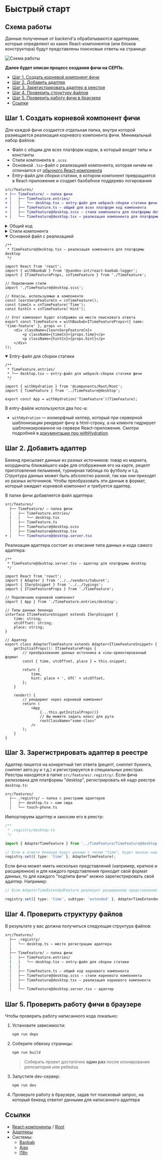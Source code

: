 # Быстрый старт

## Схема работы

Данные полученные от backend'а обрабатываются адаптерами, которые определяют из каких React-компонентов (или блоков конструктора) будут представлены поисковые ответы на странице:

![Схема работы](https://jing.yandex-team.ru/files/vttly/how-serp-works.png)

__Далее будет описан процесс создания фичи на СЕРПе.__

- [Шаг 1. Создать корневой компонент фичи](#Шаг-1-Создать-корневой-компонент-фичи)
- [Шаг 2. Добавить адаптер](#Шаг-2-Добавить-адаптер)
- [Шаг 3. Зарегистрировать адаптер в реестре](#Шаг-3-Зарегистрировать-адаптер-в-реестре)
- [Шаг 4. Проверить структуру файлов](#Шаг-4-Проверить-структуру-файлов)
- [Шаг 5. Проверить работу фичи в браузере](#Шаг-5-Проверить-работу-фичи-в-браузере)
- [Ссылки](#Ссылки)

## Шаг 1. Создать корневой компонент фичи

Для каждой фичи создается отдельная папка, внутри которой размещается реализация корневого компонента фичи. Минимальный набор файлов:
- Файл с общим для всех платформ кодом, в который входят типы и константы
- Стили компонента в `.scss`
- Основной `.tsx`-файл с реализацией компонента, которая ничем не отличается от [обычного React-компонента](https://ru.reactjs.org/docs/components-and-props.html)
- Entry-файл для сборки статики, в котором компонент превращается в React-приложение и создает баобабное поддерево логирования

```diff
src/features/
+ ├── TimeFeature/ — папка фичи
+ |   ├── TimeFeature.entries/
+ |   |   └── desktop.tsx — entry-файл для webpack-сборки статики фичи
+ │   ├── TimeFeature.ts — общий для всех платформ код компонента
+ │   ├── TimeFeature@desktop.scss — стили компонента для платформы desktop
+ │   └── TimeFeature@desktop.tsx — реализация компонента для платформы desktop
```

<details>
<summary>Общий код</summary>

```ts
/**
 * TimeFeature.ts — общий для всех платформ код компонента
 */

import { cn } from '@bem-react/classname';

// Типы
export interface ITimeFeatureProps {
    time: string;
    hint: string;
}

// Конструктор классов для компонента
export const cnTimeFeature = cn('TimeFeature');
```
</details>

<details>
<summary>Стили компонента</summary>

```scss
/**
 * TimeFeature@desktop.scss — стили компонента для платформы desktop
 */

.TimeFeature {
    &-Time {
        font-size: 28px;
        font-weight: bold;
        line-height: 32px;
    }

    &-Hint {
        color: #ccc;
    }
}
```
</details>

<details open>
<summary>Основной файл с реализацией</summary>

```tsx
/**
 * TimeFeature@desktop.tsx — реализация компонента для платформы desktop
 */

import React from 'react';
import { withBaobab } from '@yandex-int/react-baobab-logger';
import { ITimeFeatureProps, cnTimeFeature } from './TimeFeature';

// Подключаем стили
import './TimeFeature@desktop.scss';

// Классы, используемые в компоненте
const learnSerpFeatureCn = cnTimeFeature();
const timeCn = cnTimeFeature('Time');
const hintCn = cnTimeFeature('Hint');

// Этот компонент будет отображен на месте поискового ответа
export const TimeFeature = withBaobab<ITimeFeatureProps>({ name: 'time-feature' }, props => (
    <div className={learnSerpFeatureCn}>
        <p className={timeCn}>{props.time}</p>
        <p className={hintCn}>{props.hint}</p>
    </div>
));
```
<details open>
<summary>Entry-файл для сборки статики</summary>

``` tsx
/**
 * TimeFeature.entries/
 * └── desktop.tsx — entry-файл для webpack-сборки статики фичи
 */

import { withHydration } from '@components/Root/Root';
import { TimeFeature } from '../TimeFeature@desktop';

export const App = withHydration('TimeFeature')(TimeFeature);
```

В entry-файле используются два hoc-a:
- `withHydration` — изоморфный хелпер, который при серверной шаблонизации рендерит фичу в html-строку, а на клиенте гидрирует шаблонизированное на сервере React-приложение.
Смотри подробней в [документации про withHydration](../src/components/Root/README.md).
</details>

## Шаг 2. Добавить адаптер

Бекенд присылает данные из разных источников: товар из маркета, координаты ближайшего кафе для отображения его на карте, рецепт приготовления пельменей, турнирная таблица по футболу и т.д. Структура данных может быть абсолютно разной, так как они приходят из разных источников. Чтобы преобразовать эти данные в формат, который ожидает корневой компонент и требуется адаптер.

В папке фичи добавляется файл адаптера:

```diff
src/features/
  ├── TimeFeature/ — папка фичи
  |   ├── TimeFeature.entries/
  |   |   └── desktop.tsx
  │   ├── TimeFeature.ts
  │   ├── TimeFeature@desktop.scss
  │   ├── TimeFeature@desktop.tsx
+ │   └── TimeFeature@desktop.server.tsx
```

Реализация адаптера состоит из описания типа данных и кода самого адаптера:

```tsx
/**
 * TimeFeature@desktop.server.tsx — адаптер для платформы desktop
 */

import React from 'react';
import { Adapter } from '../../vendors/taburet';
import { ISerpSnippet } from '../../typings';
import { ITimeFeatureProps } from './TimeFeature';

// Подключаем корневой компонент
import { App } from './TimeFeature.entries/desktop';

// Типы данных бекенда
interface ITimeFeatureSnippet extends ISerpSnippet {
    time: string;
    utcOffset: string;
    place: string;
}

// Адаптер
export class AdapterTimeFeature extends Adapter<ITimeFeatureSnippet> {
    getInitialProps(): ITimeFeatureProps {
        // преобразование данных источника в view-ориентированный формат
        const { time, utcOffset, place } = this.snippet;

        return {
            time,
            hint: place + ', UTC' + utcOffset,
        };
    }

    render() {
        // рендеринг через корневой компонент
        return (
            <App
                {...this.getInitialProps()}
                // Вы можете задать класс для рута
                rootClassName="some-class"
            />
        );
    }
}
```

## Шаг 3. Зарегистрировать адаптер в реестре

Адаптер пишется на конкретный тип ответа (рецепт, сниппет букинга, сниппет авто.ру и т.д.) и регистрируется в специальных реестрах. Реестры находятся в папке `src/features/.registry/`. Если фича релизована для платформы "desktop", регистрировать её надо реестре `desktop.ts`:

```diff
src/features/
  ├── .registry/ — папка с реестрами адаптеров
  │   ├── desktop.ts ← нам сюда
  │   └── touch-phone.ts
```

Импортируем адаптер и заносим его в реестр:

```ts
/**
 * .registry/desktop.ts
 */

import { AdapterTimeFeature } from '../TimeFeature/TimeFeature@desktop.server';

// Если в ответе бекенда будут данные с типом "time", будет вызван наш адаптер
registry.set({ type: 'time' }, AdapterTimeFeature);
```

Если фича может иметь несколько представлений (например, краткое и расширенное) и для каждого представления приходит свой формат данных, то для каждого "подтипа фичи" можно зарегистрировать свой адаптер. Например:

```ts
// Если AdapterTimeExtendedFeature реализует расширенное представление ответа

registry.set({ type: 'time', subtype: 'extended' }, AdapterTimeExtendedFeature);
```

## Шаг 4. Проверить структуру файлов

В результате у вас должна получиться следующая структура файлов:

```bash
src/features/
  ├── .registry/
  │   └── desktop.ts — место регистрации адаптера
  |
  ├── TimeFeature/ — папка фичи
  |   ├── TimeFeature.entries/
  |   |   └── desktop.tsx — entry-файл для сборки статики
  |   |
  │   ├── TimeFeature.ts — общий код корневого компонента
  │   ├── TimeFeature@desktop.scss — стили корневого компонента
  │   ├── TimeFeature@desktop.tsx — реализация корневого компонента
  |   |
  │   └── TimeFeature@desktop.server.tsx — адаптер
```

## Шаг 5. Проверить работу фичи в браузере

Чтобы проверить работу написанного кода локально:

1. Установите зависимости:

    ```bash
    npm run deps
    ```

2. Соберите обвязку страницы:

    ```bash
    npm run build
    ```

    > Собирать проект достаточно **один раз** после клонирования репозитория или ребейза.

3. Запустите dev-сервер:

    ```bash
    npm run dev
    ```

4. Проверьте работу в браузере, задав тот поисковый запрос, на который бекенд ответит данными для написанного адаптера

## Ссылки

- [React-компоненты](./components/README.md) / [Root](../src/components/Root/README.md)
- [Адаптеры](./adapters/README.md)
- Системы:
  - [Baobab](./systems/baobab.md)
  - [Ajax](./systems/ajax.md)
  - [I18n](./systems/i18n.md)
